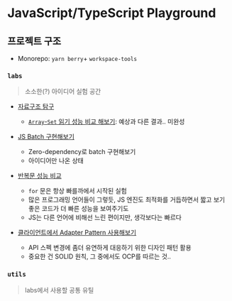 # JavaScript/TypeScript Playground

## 프로젝트 구조

- Monorepo: `yarn berry`+ `workspace-tools`

### `labs`

> 소소한(?) 아이디어 실험 공간

- [자료구조 탐구](./playgrounds/labs/data-structure/)

  - [`Array`-`Set` 읽기 성능 비교 해보기](./playgrounds/labs/data-structure/set/README.md): 예상과 다른 결과.. 미완성

- [JS Batch 구현해보기](./playgrounds/labs/batch/README.md)

  - Zero-dependency로 batch 구현해보기
  - 아이디어만 나온 상태

- [반복문 성능 비교](./playgrounds/labs/loop-performances/)

  - `for` 문은 항상 빠를까에서 시작된 실험
  - 많은 프로그래밍 언어들이 그렇듯, JS 엔진도 최적화를 거듭하면서 짧고 보기 좋은 코드가 더 빠른 성능을 보여주기도
  - JS는 다른 언어에 비해선 느린 편이지만, 생각보다는 빠르다

- [클라이언트에서 Adapter Pattern 사용해보기](./playgrounds/labs/adapter-pattern/README.md)
  - API 스펙 변경에 좀더 유연하게 대응하기 위한 디자인 패턴 활용
  - 중요한 건 SOLID 원칙, 그 중에서도 OCP를 따르는 것..

### `utils`

> labs에서 사용할 공통 유틸
